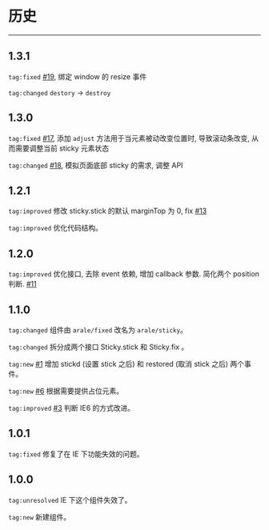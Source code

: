 # 历史

---

## 1.3.1

`tag:fixed` [#19](https://github.com/aralejs/sticky/issues/19), 绑定 window 的 resize 事件

`tag:changed` `destory` -> `destroy`

## 1.3.0

`tag:fixed` [#17](https://github.com/aralejs/sticky/issues/17), 添加 `adjust` 方法用于当元素被动改变位置时, 导致滚动条改变, 从而需要调整当前 sticky 元素状态

`tag:changed` [#18](https://github.com/aralejs/sticky/issues/18), 模拟页面底部 sticky 的需求, 调整 API

## 1.2.1

`tag:improved` 修改 sticky.stick 的默认 marginTop 为 0, fix [#13](https://github.com/aralejs/sticky/issues/13)

`tag:improved` 优化代码结构。

## 1.2.0

`tag:improved` 优化接口, 去除 event 依赖, 增加 callback 参数. 简化两个 position 判断.  [#11](https://github.com/aralejs/sticky/issues/11)


## 1.1.0

`tag:changed` 组件由 `arale/fixed` 改名为 `arale/sticky`。

`tag:changed` 拆分成两个接口 Sticky.stick 和 Sticky.fix 。

`tag:new` [#1](https://github.com/aralejs/sticky/issues/1) 增加 stickd (设置 stick 之后) 和 restored (取消 stick 之后) 两个事件。

`tag:new` [#6](https://github.com/aralejs/sticky/issues/6) 根据需要提供占位元素。

`tag:improved` [#3](https://github.com/aralejs/sticky/issues/3) 判断 IE6 的方式改进。

## 1.0.1

`tag:fixed` 修复了在 IE 下功能失效的问题。

## 1.0.0

`tag:unresolved` IE 下这个组件失效了。

`tag:new` 新建组件。
